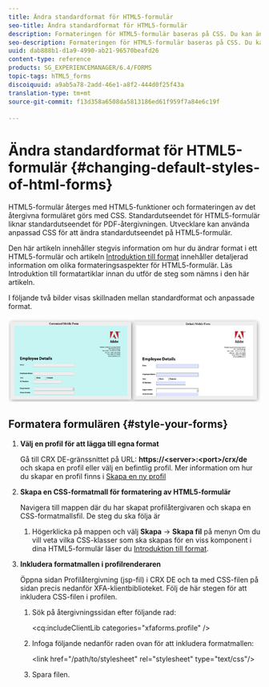```yaml
---
title: Ändra standardformat för HTML5-formulär
seo-title: Ändra standardformat för HTML5-formulär
description: Formateringen för HTML5-formulär baseras på CSS. Du kan ändra formulärets standardformat.
seo-description: Formateringen för HTML5-formulär baseras på CSS. Du kan ändra formulärets standardformat.
uuid: dab888b1-d1a9-4990-ab21-96570beafd26
content-type: reference
products: SG_EXPERIENCEMANAGER/6.4/FORMS
topic-tags: hTML5_forms
discoiquuid: a9ab5a78-2add-46e1-a8f2-444d0f25f43a
translation-type: tm+mt
source-git-commit: f13d358a6508da5813186ed61f959f7a84e6c19f

---
```



# Ändra standardformat för HTML5-formulär {#changing-default-styles-of-html-forms}

HTML5-formulär återges med HTML5-funktioner och formateringen av det återgivna formuläret görs med CSS. Standardutseendet för HTML5-formulär liknar standardutseendet för PDF-återgivningen. Utvecklare kan använda anpassad CSS för att ändra standardutseendet på HTML5-formulär.

Den här artikeln innehåller stegvis information om hur du ändrar format i ett HTML5-formulär och artikeln [Introduktion till format](/help/forms/using/css-styles.md) innehåller detaljerad information om olika formateringsaspekter för HTML5-formulär. Läs Introduktion till formatartiklar innan du utför de steg som nämns i den här artikeln.

I följande två bilder visas skillnaden mellan standardformat och anpassade format.

![images-002-small](assets/pictures-002-small.png)

## Formatera formulären {#style-your-forms}

1. **Välj en profil för att lägga till egna format**

   Gå till CRX DE-gränssnittet på URL: **https://&lt;server>:&lt;port>/crx/de** och skapa en profil eller välj en befintlig profil. Mer information om hur du skapar en profil finns i [Skapa en ny profil](/help/forms/using/custom-profile.md)

1. **Skapa en CSS-formatmall för formatering av HTML5-formulär**

   Navigera till mappen där du har skapat profilåtergivaren och skapa en CSS-formatmallsfil. De steg du ska följa är

   1. Högerklicka på mappen och välj **Skapa** -> **Skapa fil** på menyn
   Om du vill veta vilka CSS-klasser som ska skapas för en viss komponent i dina HTML5-formulär läser du [Introduktion till format](/help/forms/using/css-styles.md).

1. **Inkludera formatmallen i profilrenderaren**

   Öppna sidan Profilåtergivning (jsp-fil) i CRX DE och ta med CSS-filen på sidan precis nedanför XFA-klientbiblioteket. Följ de här stegen för att inkludera CSS-filen i profilen.

   1. Sök på återgivningssidan efter följande rad:

      &lt;cq:includeClientLib categories=&quot;xfaforms.profile&quot; />

   1. Infoga följande nedanför raden ovan för att inkludera formatmallen:

      &lt;link href=&quot;/path/to/stylesheet&quot; rel=&quot;stylesheet&quot; type=&quot;text/css&quot;/>

   1. Spara filen.

